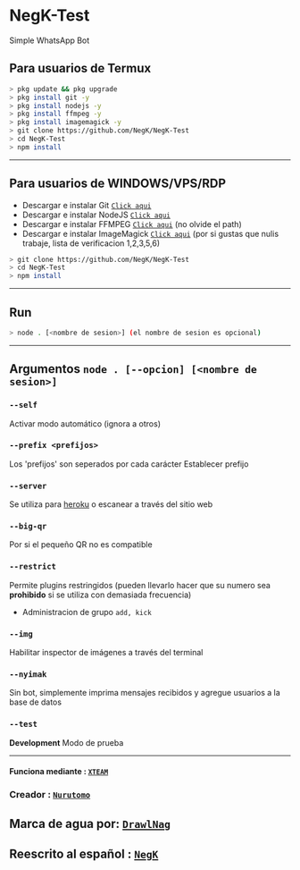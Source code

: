 # NegK-Test
Simple WhatsApp Bot

## Para usuarios de Termux

```bash
> pkg update && pkg upgrade
> pkg install git -y
> pkg install nodejs -y
> pkg install ffmpeg -y
> pkg install imagemagick -y
> git clone https://github.com/NegK/NegK-Test
> cd NegK-Test
> npm install
```

---------

## Para usuarios de WINDOWS/VPS/RDP

* Descargar e instalar Git [`Click aqui`](https://git-scm.com/downloads)
* Descargar e instalar NodeJS [`Click aqui`](https://nodejs.org/en/download)
* Descargar e instalar FFMPEG [`Click aqui`](https://ffmpeg.org/download.html) (no olvide el path)
* Descargar e instalar ImageMagick [`Click aqui`](https://imagemagick.org/script/download.php) (por si gustas que nulis trabaje, lista de verificacion 1,2,3,5,6)

```bash
> git clone https://github.com/NegK/NegK-Test
> cd NegK-Test
> npm install
```

---------

## Run

```bash
> node . [<nombre de sesion>] (el nombre de sesion es opcional)
```

---------

## Argumentos `node . [--opcion] [<nombre de sesion>]`

### `--self`

Activar modo automático (ignora a otros)

### `--prefix <prefijos>`

Los 'prefijos' son seperados por cada carácter
Establecer prefijo

### `--server`

Se utiliza para [heroku](https://heroku.com/) o escanear a través del sitio web

### `--big-qr`

Por si el pequeño QR no es compatible

### `--restrict`

Permite plugins restringidos (pueden llevarlo hacer que su numero sea **prohibido** si se utiliza con demasiada frecuencia)

* Administracion de grupo `add, kick`

### `--img`

Habilitar inspector de imágenes a través del terminal

### `--nyimak`

Sin bot, simplemente imprima mensajes recibidos y agregue usuarios a la base de datos

### `--test`

**Development** Modo de prueba

---------

#### Funciona mediante : [`XTEAM`](https://api.xteam.xyz)

### Creador : [`Nurutomo`](https://GitHub.com/Nurutomo)

## Marca de agua por: [`DrawlNag`](https://youtube.com/c/DrawlNag)

## Reescrito al español : [`NegK`](https://github.com/NegK)

